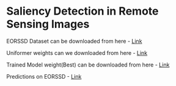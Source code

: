 # Saliency Detection in Remote Sensing Images

EORSSD Dataset can be downloaded from here - [Link](https://github.com/rmcong/EORSSD-dataset)

Uniformer weights can we downloaded from here - [Link](https://drive.usercontent.google.com/download?id=10FnwzMVgGL8bPO3EMZ7oG4vDvqnPoBK5&authuser=0)

Trained Model weight(Best) can be downloaded from here - [Link](https://drive.google.com/file/d/10rw_tuqLz0P1n-InUETpbqwYLiT6d0Sg/view?usp=sharing)

Predictions on EORSSD - [Link](https://drive.google.com/drive/folders/1-2ks3RxnwPKajTzZtcnn1aFk0dk4mupb?usp=sharing)
